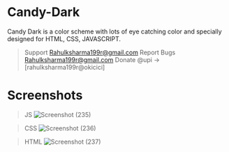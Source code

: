 # Candy-Dark
Candy Dark is a color scheme with lots of eye catching color and specially designed for HTML, CSS, JAVASCRIPT.

> Support
  > Rahulksharma199r@gmail.com
> Report Bugs 
  > Rahulksharma199r@gmail.com
> Donate
  > @upi -> [rahulksharma199r@okicici]

# Screenshots

>JS
![Screenshot (235)](https://user-images.githubusercontent.com/36887105/150641656-374ea307-409e-4d73-b864-52791d007765.png)

>CSS
![Screenshot (236)](https://user-images.githubusercontent.com/36887105/150641845-37e9b160-f343-4e81-860a-a3580ed5c9ab.png)

>HTML
![Screenshot (237)](https://user-images.githubusercontent.com/36887105/150641888-d6f73629-54a4-45d7-869c-0f2c1dd73a4f.png)
